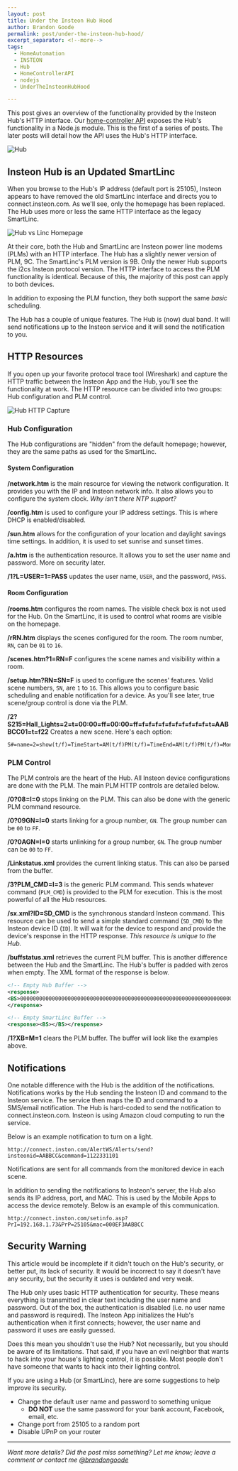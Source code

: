 ```yaml
---
layout: post
title: Under the Insteon Hub Hood
author: Brandon Goode
permalink: post/under-the-insteon-hub-hood/
excerpt_separator: <!--more-->
tags:
  - HomeAutomation
  - INSTEON
  - Hub
  - HomeControllerAPI
  - nodejs
  - UnderTheInsteonHubHood

---
```


This post gives an overview of the functionality provided by the Insteon Hub's HTTP interface. Our [home-controller API](https://github.com/automategreen/home-controller) exposes the Hub's functionality in a Node.js module.  This is the first of a series of posts.  The later posts will detail how the API uses the Hub's HTTP interface.

![Hub](/assets/posts/hub.png)

<!--more-->

## Insteon Hub is an Updated SmartLinc

When you browse to the Hub's IP address (default port is 25105), Insteon appears to have removed the old SmartLinc interface and directs you to connect.insteon.com. As we'll see, only the homepage has been replaced.  The Hub uses more or less the same HTTP interface as the legacy SmartLinc.

![Hub vs Linc Homepage](/assets/posts/hub-vs-link-home-screen.png)

At their core, both the Hub and SmartLinc are Insteon power line modems (PLMs) with an HTTP interface. The Hub has a slightly newer version of PLM, 9C.  The SmartLinc's PLM version is 9B.  Only the newer Hub supports the i2cs Insteon protocol version. The HTTP interface to access the PLM functionality is identical.  Because of this, the majority of this post can apply to both devices.

In addition to exposing the PLM function, they both support the same *basic* scheduling.

The Hub has a couple of unique features. The Hub is (now) dual band.  It will send notifications up to the Insteon service and it will send the notification to you.

## HTTP Resources

If you open up your favorite protocol trace tool (Wireshark) and capture the HTTP traffic between the Insteon App and the Hub, you'll see the functionality at work. The HTTP resource can be divided into two groups: Hub configuration and PLM control.

![Hub HTTP Capture](/assets/posts/hub-http-trace.png)

### Hub Configuration

The Hub configurations are "hidden" from the default homepage; however, they are the same paths as used for the SmartLinc.

#### System Configuration

**/network.htm** is the main resource for viewing the network configuration.  It provides you with the IP and Insteon network info.  It also allows you to configure the system clock. *Why isn't there NTP support?*

**/config.htm** is used to configure your IP address settings. This is where DHCP is enabled/disabled.

**/sun.htm** allows for the configuration of your location and daylight savings time settings. In addition, it is used to set sunrise and sunset times.

**/a.htm** is the authentication resource.  It allows you to set the user name and password. More on security later.

**/1?L=USER=1=PASS** updates the user name, `USER`, and the password, `PASS`.

#### Room Configuration

**/rooms.htm** configures the room names.  The visible check box is not used for the Hub.  On the SmartLinc, it is used to control what rooms are visible on the homepage.

**/rRN.htm** displays the scenes configured for the room.  The room number, `RN`, can be `01` to `16`.

**/scenes.htm?1=RN=F** configures the scene names and visibility within a room.

**/setup.htm?RN=SN=F** is used to configure the scenes' features.  Valid scene numbers, `SN`, are `1` to `16`. This allows you to configure basic scheduling and enable notification for a device. As you'll see later, true scene/group control is done via the PLM.

**/2?S215=Hall_Lights=2=t=00:00=ff=00:00=ff=f=f=f=f=f=f=f=f=f=f=t=AABBCC01=t=f22** Creates a new scene. Here's each option:

```
S#=name=2=show(t/f)=TimeStart=AM(t/f)PM(t/f)=TimeEnd=AM(t/f)PM(t/f)=Mon(t/f)=Tue(t/f)=Wen(t/f)=Thu(t/f)=Fri(t/f)=Sat(t/f)=Sun(t/f)=CntlUp(t/f)=CntlOn(t/f)=CntlOff(t/f)=CntlDown(t/f)=StatusDeviceID=ReportStatus(t/f)=DimCntlInc(t/f)StartTimeType(1/2/3,Sunset/Minute/Sunrise)TimeEndType(1/2/3,Sunset/Minute/Sunrise)
```

### PLM Control

The PLM controls are the heart of the Hub.  All Insteon device configurations are done with the PLM.  The main PLM HTTP controls are detailed below.

**/0?08=I=0**  stops linking on the PLM.  This can also be done with the generic PLM command resource.

**/0?09GN=I=0**  starts linking for a group number, `GN`.  The group number can be `00` to `FF`.

**/0?0AGN=I=0**  starts unlinking for a group number, `GN`.  The group number can be `00` to `FF`.

**/Linkstatus.xml** provides the current linking status. This can also be parsed from the buffer.

**/3?PLM_CMD=I=3** is the generic PLM command.  This sends whatever command (`PLM_CMD`) is provided to the PLM for execution. This is the most powerful of all the Hub resources.

**/sx.xml?ID=SD_CMD** is the synchronous standard Insteon command.  This resource can be used to send a simple standard command (`SD_CMD`) to the Insteon device ID (`ID`).  It will wait for the device to respond and provide the device's response in the HTTP response. *This resource is unique to the Hub.*

**/buffstatus.xml** retrieves the current PLM buffer. This is another difference between the Hub and the SmartLinc. The Hub's buffer is padded with zeros when empty. The XML format of the response is below.

```xml
<!-- Empty Hub Buffer -->
<response>
<BS>0000000000000000000000000000000000000000000000000000000000000000000000000000000000000000000000000000</BS>
</response>

<!-- Empty SmartLinc Buffer -->
<response><BS></BS></response>
```

**/1?XB=M=1** clears the PLM buffer. The buffer will look like the examples above.

## Notifications

One notable difference with the Hub is the addition of the notifications.  Notifications works by the Hub sending the Insteon ID and command to the Insteon service.  The service then maps the ID and command to a SMS/email notification. The Hub is hard-coded to send the notification to connect.insteon.com.  Insteon is using Amazon cloud computing to run the service.

Below is an example notification to turn on a light.

```http
http://connect.inston.com/AlertWS/Alerts/send?insteonid=AABBCC&command=1122331101
```

Notifications are sent for all commands from the monitored device in each scene.

In addition to sending the notifications to Insteon's server, the Hub also sends its IP address, port, and MAC. This is used by the Mobile Apps to access the device remotely.  Below is an example of this communication.

```http
http://connect.inston.com/setinfo.asp?PrI=192.168.1.73&PrP=25105&mac=000EF3AABBCC
```


## Security Warning

This article would be incomplete if it didn't touch on the Hub's security, or better put, its lack of security.  It would be incorrect to say it doesn't have any security, but the security it uses is outdated and very weak.

The Hub only uses basic HTTP authentication for security.  These means everything is transmitted in clear text including the user name and password. Out of the box, the authentication is disabled (i.e. no user name and password is required).  The Insteon App initializes the Hub's authentication when it first connects; however, the user name and password it uses are easily guessed.

Does this mean you shouldn't use the Hub?  Not necessarily, but you should be aware of its limitations. That said, if you have an evil neighbor that wants to hack into your house's lighting control, it is possible.  Most people don't have someone that wants to hack into their lighting control.

If you are using a Hub (or SmartLinc), here are some suggestions to help improve its security.

* Change the default user name and password to something unique
    - **DO NOT** use the same password for your bank account, Facebook, email, etc.
* Change port from 25105 to a random port
* Disable UPnP on your router

<hr>

*Want more details?  Did the post miss something?  Let me know; leave a comment or contact me [@brandongoode](https://twitter.com/brandongoode)*
